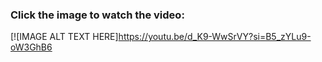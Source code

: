 ### Click the image to watch the video:


[![IMAGE ALT TEXT HERE]https://youtu.be/d_K9-WwSrVY?si=B5_zYLu9-oW3GhB6

